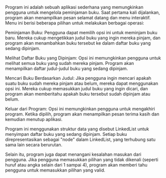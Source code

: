 Program ini adalah sebuah aplikasi sederhana yang memungkinkan pengguna untuk mengelola peminjaman buku. Saat pertama kali dijalankan, program akan menampilkan pesan selamat datang dan menu interaktif. Menu ini berisi beberapa pilihan untuk melakukan berbagai operasi:

Peminjaman Buku: Pengguna dapat memilih opsi ini untuk meminjam buku baru. Mereka cukup mengetikkan judul buku yang ingin mereka pinjam, dan program akan menambahkan buku tersebut ke dalam daftar buku yang sedang dipinjam.

Melihat Daftar Buku yang Dipinjam: Opsi ini memungkinkan pengguna untuk melihat semua buku yang sudah mereka pinjam. Program akan menampilkan daftar judul-judul buku yang sedang dipinjam.

Mencari Buku Berdasarkan Judul: Jika pengguna ingin mencari apakah suatu buku sudah mereka pinjam atau belum, mereka dapat menggunakan opsi ini. Mereka cukup memasukkan judul buku yang ingin dicari, dan program akan memberitahu apakah buku tersebut sudah dipinjam atau belum.

Keluar dari Program: Opsi ini memungkinkan pengguna untuk mengakhiri program. Ketika dipilih, program akan menampilkan pesan terima kasih dan kemudian menutup aplikasi.

Program ini menggunakan struktur data yang disebut LinkedList untuk menyimpan daftar buku yang sedang dipinjam. Setiap buku direpresentasikan sebagai "node" dalam LinkedList, yang terhubung satu sama lain secara berurutan.

Selain itu, program juga dapat menangani kesalahan masukan dari pengguna. Jika pengguna memasukkan pilihan yang tidak dikenali (seperti huruf atau angka selain dari 1 sampai 4), program akan memberi tahu pengguna untuk memasukkan pilihan yang valid.



